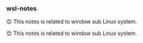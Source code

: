 ### wsl-notes
😊 This notes is related to window sub Linux system.

😊 This notes is related to window sub Linux system.


